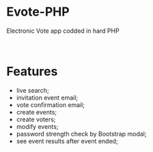 # Evote-PHP
Electronic Vote app codded in hard PHP

<img src="https://github.com/raOliveiraGitHub/Evote-PHP/blob/main/vote.PNG" alt=""/>
<img src="https://github.com/raOliveiraGitHub/Evote-PHP/blob/main/vote2.PNG" alt=""/>

# Features
* live search;
* invitation event email;
* vote confirmation email;
* create events;
* create voters;
* modify events;
* password strength check by Bootstrap modal;
* see event results after event ended;
